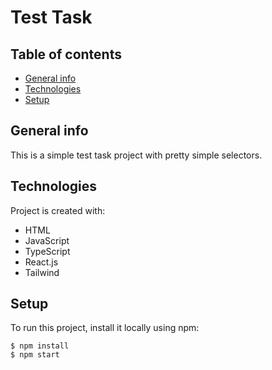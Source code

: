 # Test Task

## Table of contents
* [General info](#general-info)
* [Technologies](#technologies)
* [Setup](#setup)

## General info
This is a simple test task project with pretty simple selectors.

## Technologies
Project is created with:
* HTML
* JavaScript
* TypeScript
* React.js
* Tailwind

## Setup
To run this project, install it locally using npm:

```
$ npm install
$ npm start
```
